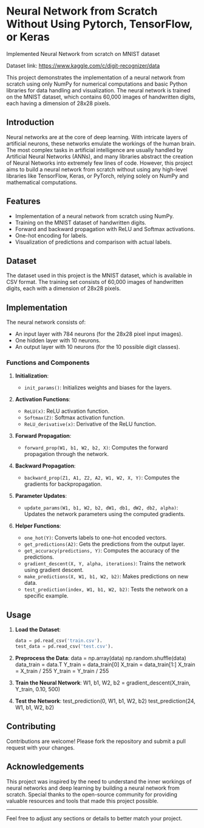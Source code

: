 # Neural Network from Scratch Without Using Pytorch, TensorFlow, or Keras
Implemented Neural Network from scratch on MNIST dataset

Dataset link: https://www.kaggle.com/c/digit-recognizer/data <br>

This project demonstrates the implementation of a neural network from scratch using only NumPy for numerical computations and basic Python libraries for data handling and visualization. The neural network is trained on the MNIST dataset, which contains 60,000 images of handwritten digits, each having a dimension of 28x28 pixels.

## Introduction

Neural networks are at the core of deep learning. With intricate layers of artificial neurons, these networks emulate the workings of the human brain. The most complex tasks in artificial intelligence are usually handled by Artificial Neural Networks (ANNs), and many libraries abstract the creation of Neural Networks into extremely few lines of code. However, this project aims to build a neural network from scratch without using any high-level libraries like TensorFlow, Keras, or PyTorch, relying solely on NumPy and mathematical computations.

## Features

- Implementation of a neural network from scratch using NumPy.
- Training on the MNIST dataset of handwritten digits.
- Forward and backward propagation with ReLU and Softmax activations.
- One-hot encoding for labels.
- Visualization of predictions and comparison with actual labels.

## Dataset

The dataset used in this project is the MNIST dataset, which is available in CSV format. The training set consists of 60,000 images of handwritten digits, each with a dimension of 28x28 pixels.

## Implementation

The neural network consists of:
- An input layer with 784 neurons (for the 28x28 pixel input images).
- One hidden layer with 10 neurons.
- An output layer with 10 neurons (for the 10 possible digit classes).

### Functions and Components

1. **Initialization**:
   - `init_params()`: Initializes weights and biases for the layers.

2. **Activation Functions**:
   - `ReLU(x)`: ReLU activation function.
   - `Softmax(Z)`: Softmax activation function.
   - `ReLU_derivative(x)`: Derivative of the ReLU function.

3. **Forward Propagation**:
   - `forward_prop(W1, b1, W2, b2, X)`: Computes the forward propagation through the network.

4. **Backward Propagation**:
   - `backward_prop(Z1, A1, Z2, A2, W1, W2, X, Y)`: Computes the gradients for backpropagation.

5. **Parameter Updates**:
   - `update_params(W1, b1, W2, b2, dW1, db1, dW2, db2, alpha)`: Updates the network parameters using the computed gradients.

6. **Helper Functions**:
   - `one_hot(Y)`: Converts labels to one-hot encoded vectors.
   - `get_predictions(A2)`: Gets the predictions from the output layer.
   - `get_accuracy(predictions, Y)`: Computes the accuracy of the predictions.
   - `gradient_descent(X, Y, alpha, iterations)`: Trains the network using gradient descent.
   - `make_predictions(X, W1, b1, W2, b2)`: Makes predictions on new data.
   - `test_prediction(index, W1, b1, W2, b2)`: Tests the network on a specific example.

## Usage

1. **Load the Dataset**:
   ```python
   data = pd.read_csv('train.csv').
   test_data = pd.read_csv('test.csv').

2. **Preprocess the Data**:
   data = np.array(data)
  np.random.shuffle(data)
  data_train = data.T
  Y_train = data_train[0]
  X_train = data_train[1:]
  X_train = X_train / 255
  Y_train = Y_train / 255 

3. **Train the Neural Network**:
   W1, b1, W2, b2 = gradient_descent(X_train, Y_train, 0.10, 500)

4. **Test the Network**:
  test_prediction(0, W1, b1, W2, b2)
  test_prediction(24, W1, b1, W2, b2)

## Contributing

Contributions are welcome! Please fork the repository and submit a pull request with your changes.

## Acknowledgements

This project was inspired by the need to understand the inner workings of neural networks and deep learning by building a neural network from scratch. Special thanks to the open-source community for providing valuable resources and tools that made this project possible.

---
Feel free to adjust any sections or details to better match your project.
